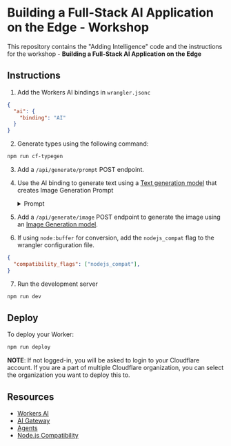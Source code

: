 # Building a Full-Stack AI Application on the Edge - Workshop

This repository contains the "Adding Intelligence" code and the instructions for the workshop - **Building a Full-Stack AI Application on the Edge**

## Instructions

1. Add the Workers AI bindings in `wrangler.jsonc`

```json
{
  "ai": {
    "binding": "AI"
  }
}
```

2. Generate types using the following command:

```sh
npm run cf-typegen
```

3. Add a `/api/generate/prompt` POST endpoint.
4. Use the AI binding to generate text using a [Text generation model](https://developers.cloudflare.com/workers-ai/models/?tasks=Text+Generation) that creates Image Generation Prompt
   <details>
   <summary>Prompt</summary>

   You are an expert prompt engineer. You help the user write prompts that can be used to generate high quality images using AI image generation models.  The style of the image should always be similar to a Postcard. If the user's prompt is not related to image generation, you politely inform them that you can only help with image generation prompts. You only return the detailed promopt. No other text should be returned.
   </details>
5. Add a `/api/generate/image` POST endpoint to generate the image using an [Image Generation model](https://developers.cloudflare.com/workers-ai/models/?tasks=Text-to-Image).
6. If using `node:buffer` for conversion, add the `nodejs_compat` flag to the wrangler configuration file.
```json
{
  "compatibility_flags": ["nodejs_compat"],
}
```
7. Run the development server

```sh
npm run dev
```

## Deploy

To deploy your Worker:

```sh
npm run deploy
```

**NOTE**: If not logged-in, you will be asked to login to your Cloudflare account. If you are a part of multiple Cloudflare organization, you can select the organization you want to deploy this to.

## Resources

- [Workers AI](https://developers.cloudflare.com/workers-ai/)
- [AI Gateway](https://developers.cloudflare.com/ai-gateway/)
- [Agents](https://developers.cloudflare.com/agents/)
- [Node.js Compatibility](https://developers.cloudflare.com/workers/runtime-apis/nodejs/)